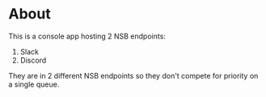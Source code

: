 # About

This is a console app hosting 2 NSB endpoints:

1) Slack
2) Discord

They are in 2 different NSB endpoints so they don't compete for priority on a single queue.
